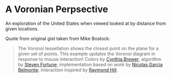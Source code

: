 # A Voronian Perpsective

An exploration of the United States when viewed looked at by distance from given locations. 

Quote from original gist taken from Mike Bostock:

> The Voronoi tessellation shows the closest point on the plane for a given set of points. This example updates the Voronoi diagram in response to mouse interaction! Colors by [Cynthia Brewer](http://colorbrewer.org/); algorithm by [Steven Fortune](http://ect.bell-labs.com/who/sjf/); implementation based on work by [Nicolas Garcia Belmonte](http://blog.thejit.org/2010/02/12/voronoi-tessellation/); interaction inspired by [Raymond Hill](http://www.raymondhill.net/blog/?p=9).
